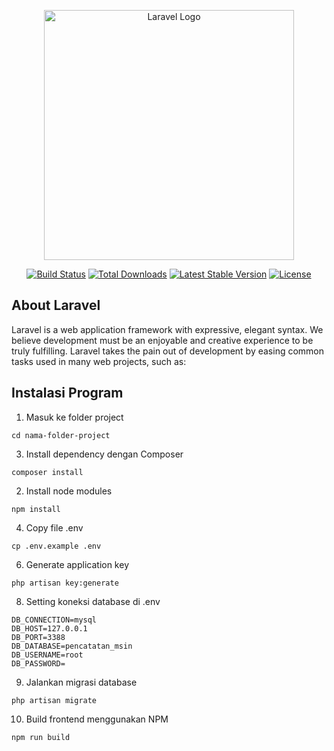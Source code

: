 <p align="center"><a href="https://laravel.com" target="_blank"><img src="https://raw.githubusercontent.com/laravel/art/master/logo-lockup/5%20SVG/2%20CMYK/1%20Full%20Color/laravel-logolockup-cmyk-red.svg" width="400" alt="Laravel Logo"></a></p>

<p align="center">
<a href="https://github.com/laravel/framework/actions"><img src="https://github.com/laravel/framework/workflows/tests/badge.svg" alt="Build Status"></a>
<a href="https://packagist.org/packages/laravel/framework"><img src="https://img.shields.io/packagist/dt/laravel/framework" alt="Total Downloads"></a>
<a href="https://packagist.org/packages/laravel/framework"><img src="https://img.shields.io/packagist/v/laravel/framework" alt="Latest Stable Version"></a>
<a href="https://packagist.org/packages/laravel/framework"><img src="https://img.shields.io/packagist/l/laravel/framework" alt="License"></a>
</p>

## About Laravel

Laravel is a web application framework with expressive, elegant syntax. We believe development must be an enjoyable and creative experience to be truly fulfilling. Laravel takes the pain out of development by easing common tasks used in many web projects, such as:

## Instalasi Program

1. Masuk ke folder project
```
cd nama-folder-project
```
3. Install dependency dengan Composer
```
composer install
```
2. Install node modules
```
npm install
```
4. Copy file .env
```
cp .env.example .env
```
6. Generate application key
```
php artisan key:generate
```
8. Setting koneksi database di .env
```
DB_CONNECTION=mysql
DB_HOST=127.0.0.1
DB_PORT=3388
DB_DATABASE=pencatatan_msin
DB_USERNAME=root
DB_PASSWORD=
```
9. Jalankan migrasi database
```
php artisan migrate
```
10. Build frontend menggunakan NPM
```
npm run build
```
